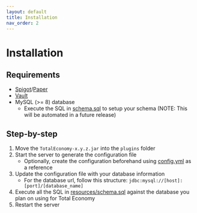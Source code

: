 ```yaml
---
layout: default
title: Installation
nav_order: 2
---
```


# Installation

## Requirements

- [Spigot](https://www.spigotmc.org/)/[Paper](https://papermc.io/)
- [Vault](https://dev.bukkit.org/projects/vault)
- MySQL (>= 8) database
  - Execute the SQL in [schema.sql](https://github.com/ericgrandt/TotalEconomyPaper/blob/master/src/main/resources/schema.sql) to setup your schema (NOTE: This will be automated in a future release)

## Step-by-step

1. Move the `TotalEconomy-x.y.z.jar` into the `plugins` folder
2. Start the server to generate the configuration file
   - Optionally, create the configuration beforehand using [config.yml](https://github.com/ericgrandt/TotalEconomyPaper/blob/master/src/main/resources/config.yml) as a reference
3. Update the configuration file with your database information
   - For the database url, follow this structure: `jdbc:mysql://[host]:[port]/[database_name]`
4. Execute all the SQL in [resources/schema.sql](https://github.com/ericgrandt/TotalEconomyPaper/blob/master/src/main/resources/schema.sql) against the database you plan on using for Total Economy
5. Restart the server
